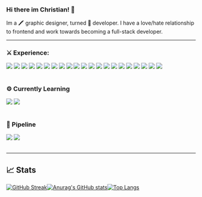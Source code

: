 ### Hi there im Christian! 👋

Im a :crayon: graphic designer, turned :robot: developer. I have a love/hate relationship to frontend and work towards becoming a full-stack developer.

---

### ⚔️ Experience:
<div>
<img src="https://img.shields.io/badge/HTML5-fb8c00?style=for-the-badge&logo=html5&logoColor=white">
<img src="https://img.shields.io/badge/CSS3-fb8c00?style=for-the-badge&logo=css3&logoColor=white">
<img src="https://img.shields.io/badge/JavaScript-fb8c00?style=for-the-badge&logo=javascript&logoColor=white">
<img src="https://img.shields.io/badge/Node.js-fb8c00?style=for-the-badge&logo=node.js&logoColor=white">
<img src="https://img.shields.io/badge/PHP-fb8c00?style=for-the-badge&logo=php&logoColor=white">
<img src="https://img.shields.io/badge/Markdown-fb8c00?style=for-the-badge&logo=markdown&logoColor=white">
<img src="https://img.shields.io/badge/Markdown-fb8c00?style=for-the-badge&logo=markdown&logoColor=white">
<img src="https://img.shields.io/badge/Sass-fb8c00?style=for-the-badge&logo=sass&logoColor=white">
<img src="https://img.shields.io/badge/React-fb8c00?style=for-the-badge&logo=React&logoColor=white">
<img src="https://img.shields.io/badge/Tailwind_CSS-fb8c00?style=for-the-badge&logo=tailwind-css&logoColor=white">
<img src="https://img.shields.io/badge/Bootstrap-fb8c00?style=for-the-badge&logo=bootstrap&logoColor=white">
<img src="https://img.shields.io/badge/Bootstrap-fb8c00?style=for-the-badge&logo=bootstrap&logoColor=white">
<img src="https://img.shields.io/badge/Material--UI-fb8c00?style=for-the-badge&logo=material-ui&logoColor=white">
<img src="https://img.shields.io/badge/jQuery-fb8c00?style=for-the-badge&logo=jquery&logoColor=white">
<img src="https://img.shields.io/badge/MongoDB-fb8c00?style=for-the-badge&logo=mongodb&logoColor=white">
<img src="https://img.shields.io/badge/Netlify-fb8c00?style=for-the-badge&logo=netlify&logoColor=white">
<img src="https://img.shields.io/badge/Heroku-fb8c00?style=for-the-badge&logo=heroku&logoColor=white">
<img src="https://img.shields.io/badge/Express-fb8c00?style=for-the-badge&logo=Express&logoColor=white">
<img src="https://img.shields.io/badge/Next-fb8c00?style=for-the-badge&logo=Next.js&logoColor=white">
<img src="https://img.shields.io/badge/Firebase-fb8c00?style=for-the-badge&logo=Firebase&logoColor=white">
<img src="https://img.shields.io/badge/Jest-fb8c00?style=for-the-badge&logo=Jest&logoColor=white">
  </div>
<br>

### ⚙️ Currently Learning
<div>
<img src="https://img.shields.io/badge/Typescript-fb8c00?style=for-the-badge&logo=Typescript&logoColor=white">
<img src="https://img.shields.io/badge/React_native-fb8c00?style=for-the-badge&logo=React&logoColor=white">
</div>
<br>

### 🔭 Pipeline
<div>
<img src="https://img.shields.io/badge/Python-fb8c00?style=for-the-badge&logo=Python&logoColor=white">
<img src="https://img.shields.io/badge/Ruby-fb8c00?style=for-the-badge&logo=Ruby&logoColor=white">
</div>
<br>

---

## 📈 Stats

[![GitHub Streak](http://github-readme-streak-stats.herokuapp.com?user=Christian-Mogensen&theme=vision-friendly-dark&hide_border=true&background=00000000)](https://git.io/streak-stats)[![Anurag's GitHub stats](https://github-readme-stats.vercel.app/api?username=Christian-Mogensen&count_private=true&show_icons=true&theme=vision-friendly-dark&hide_border=true&bg_color=00000000&hide_title=true)](https://github.com/anuraghazra/github-readme-stats)[![Top Langs](https://github-readme-stats.vercel.app/api/top-langs/?username=Christian-Mogensen&layout=compact&theme=vision-friendly-dark&hide_border=true&bg_color=00000000&hide_title=true)](https://github.com/anuraghazra/github-readme-stats)

<!--
**Christian-Mogensen/Christian-Mogensen** is a ✨ _special_ ✨ repository because its `README.md` (this file"> appears on your GitHub profile.

Here are some ideas to get you started:

- 🔭 I’m currently working on ...
- 🌱 I’m currently learning ...
- 👯 I’m looking to collaborate on ...
- 🤔 I’m looking for help with ...
- 💬 Ask me about ...
- 📫 How to reach me: ...
- 😄 Pronouns: ...
- ⚡ Fun fact: ...
  -->


<!--
**Christian-Mogensen/Christian-Mogensen** is a ✨ _special_ ✨ repository because its `README.md` (this file) appears on your GitHub profile.

Here are some ideas to get you started:

- 🔭 I’m currently working on ...
- 🌱 I’m currently learning ...
- 👯 I’m looking to collaborate on ...
- 🤔 I’m looking for help with ...
- 💬 Ask me about ...
- 📫 How to reach me: ...
- 😄 Pronouns: ...
- ⚡ Fun fact: ...
  -->
